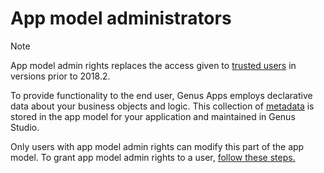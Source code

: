 # App model administrators

> [!NOTE]
> App model admin rights replaces the access given to [trusted users](trusted-users.md) in versions prior to 2018.2. 

To provide functionality to the end user, Genus Apps employs declarative data about your business objects and logic. This collection of [metadata](../../../terminology.md#metadata) is stored in the app model for your application and maintained in Genus Studio.

Only users with app model admin rights can modify this part of the app model. To grant app model admin rights to a user, [follow these steps.](security-groups-and-user-accounts.md#grant-app-model-admin-rights-to-a-user-account)
